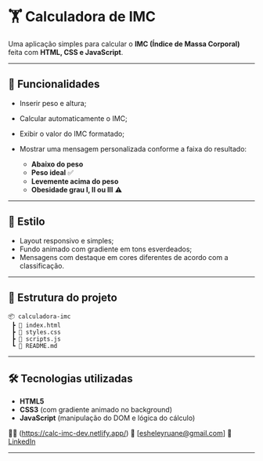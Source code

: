 # 🏋️ Calculadora de IMC

Uma aplicação simples para calcular o **IMC (Índice de Massa Corporal)** feita com **HTML, CSS e JavaScript**.

---

## 🚀 Funcionalidades

* Inserir peso e altura;
* Calcular automaticamente o IMC;
* Exibir o valor do IMC formatado;
* Mostrar uma mensagem personalizada conforme a faixa do resultado:

  * **Abaixo do peso**
  * **Peso ideal** ✅
  * **Levemente acima do peso**
  * **Obesidade grau I, II ou III** ⚠️

---

## 🎨 Estilo

* Layout responsivo e simples;
* Fundo animado com gradiente em tons esverdeados;
* Mensagens com destaque em cores diferentes de acordo com a classificação.

---

## 📂 Estrutura do projeto

```
📦 calculadora-imc
 ┣ 📜 index.html
 ┣ 📜 styles.css
 ┣ 📜 scripts.js
 ┗ 📜 README.md
```

---

## 🛠️ Tecnologias utilizadas

* **HTML5**
* **CSS3** (com gradiente animado no background)
* **JavaScript** (manipulação do DOM e lógica do cálculo)


👨‍💻 (https://calc-imc-dev.netlify.app/)
📧 [esheleyruane@gmail.com]
🔗 [LinkedIn]([https://www.linkedin.com/in/esheley-ruane-99b391244/])

---
